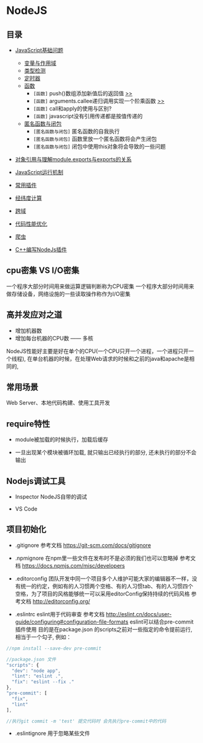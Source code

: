 # NodeJS

## 目录

* [JavaScript基础问题](/nodejs/base.md)
  - [变量与作用域](/nodejs/base.md#变量与作用域)
  - [类型检测](/nodejs/base.md#类型检测)
  - [定时器](/nodejs/base.md#定时器)
  - [函数](/nodejs/base.md#函数)
      - `[函数]` push()数组添加新值后的返回值 [>>](/nodejs/base.md#函数#push()数组添加新值后的返回值)
      - `[函数]` arguments.callee递归调用实现一个阶乘函数 [>>](/nodejs/base.md#函数#arguments.callee递归调用实现一个阶乘函数)
      - `[函数]` call和apply的使用与区别?
      - `[函数]` javascript没有引用传递都是按值传递的
  - [匿名函数与闭包](/nodejs/base.md#匿名函数与闭包)
      - `[匿名函数与闭包]` 匿名函数的自我执行
      - `[匿名函数与闭包]` 函数里放一个匿名函数将会产生闭包
      - `[匿名函数与闭包]` 闭包中使用this对象将会导致的一些问题

* [对象引用与理解module.exports与exports的关系](/nodejs/object_reference.md)

* [JavaScript运行机制](/nodejs/operational_mechanism.md)

* [常用插件](/nodejs/plugins.md)

* [经纬度计算](/nodejs/distance.md)

* [跨域](/nodejs/cors.md)

* [代码性能优化](/nodejs/performance_optimization.md)

* [爬虫](/nodejs/creeper.md)

* [C++编写NodeJs插件](/nodejs/c_addons.md)

## cpu密集 VS I/O密集

一个程序大部分时间用来做运算逻辑判断称为CPU密集 
一个程序大部分时间用来做存储设备，网络设施的一些读取操作称作为I/O密集

## 高并发应对之道

* 增加机器数
* 增加每台机器的CPU数 —— 多核

NodeJS性能好主要是好在单个的CPU(一个CPU只开一个进程，一个进程只开一个线程), 在单台机器的时候，在处理Web请求的时候和之前的java和apache是相同的,

## 常用场景

Web Server、本地代码构建、使用工具开发

## require特性

* module被加载的时候执行，加载后缓存

* 一旦出现某个模块被循环加载, 就只输出已经执行的部分, 还未执行的部分不会输出

## Nodejs调试工具

* Inspector NodeJS自带的调试

* VS Code

## 项目初始化

* .gitignore
  参考文档 https://git-scm.com/docs/gitignore

* .npmignore
  在npm里一些文件在发布时不是必须的我们也可以忽略掉 参考文档 https://docs.npmjs.com/misc/developers

* .editorconfig
  团队开发中同一个项目多个人维护可能大家的编辑器不一样，没有统一的约定，例如有的人习惯两个空格、有的人习惯tab、有的人习惯四个空格，为了项目的风格能够统一可以采用editorConfig保持持续的代码风格 参考文档 http://editorconfig.org/

* .eslintrc
  eslint用于代码审查 参考文档 http://eslint.cn/docs/user-guide/configuring#configuration-file-formats
  eslint可以结合pre-commit插件使用 目的是在package.json 的scripts之前对一些指定的命令提前运行, 相当于一个勾子, 例如：

```javascript
//npm install --save-dev pre-commit

//package.json 文件
"scripts": {
  "dev": "node app",
  "lint": "eslint .",
  "fix": "eslint --fix ."
},
"pre-commit": [
  "fix",
  "lint"
],

//执行git commit -m 'test' 提交代码时 会先执行pre-commit中的代码
```

* .eslintignore
  用于忽略某些文件
